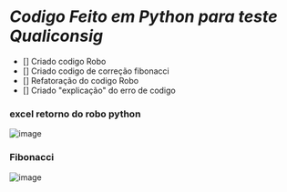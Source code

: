 # *Codigo Feito em Python para teste Qualiconsig*


- [] Criado codigo Robo
- [] Criado codigo de correção fibonacci
- [] Refatoração do codigo Robo
- [] Criado "explicação" do erro de codigo

### excel retorno do robo python
![image](https://github.com/EzequielBes/Qualiconsig/assets/113632597/aa2bf117-4bd3-48b5-803e-56ffa7365a32)


### Fibonacci

![image](https://github.com/EzequielBes/Qualiconsig/assets/113632597/53599dbe-622e-4c24-936a-c1aa1582de84)



